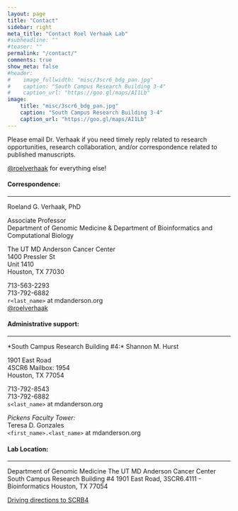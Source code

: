 ```yaml
---
layout: page
title: "Contact"
sidebar: right
meta_title: "Contact Roel Verhaak Lab"
#subheadline: ""
#teaser: ""
permalink: "/contact/"
comments: true
show_meta: false
#header:
#    image_fullwidth: "misc/3scr6_bdg_pan.jpg"
#    caption: "South Campus Research Building 3-4"
#    caption_url: "https://goo.gl/maps/AI1Lb"
image:
    title: "misc/3scr6_bdg_pan.jpg"
    caption: "South Campus Research Building 3-4"
    caption_url: "https://goo.gl/maps/AI1Lb"
---
```

Please email Dr. Verhaak if you need timely reply related to research opportunities, research collaboration, and/or correspondence related to published manuscripts. 

<i class="fa fa-twitter"></i> <a href="https://twitter.com/roelverhaak" title="Follow me @roelverhaak" alt="Follow me @roelverhaak">@roelverhaak</a> for everything else! 

#### Correspondence:
<hr>
Roeland G. Verhaak, PhD  

Associate Professor  
Department of Genomic Medicine &  Department of Bioinformatics and Computational Biology   

The UT MD Anderson Cancer Center  
1400 Pressler St  
Unit 1410  
Houston, TX 77030  

<i class="fa fa-phone"></i> 713-563-2293  
<i class="fa fa-fax"></i> 713-792-6882  
<i class="fa fa-paper-plane"></i> `r<last_name>` at mdanderson.org  
<i class="fa fa-twitter"></i> <a href="https://twitter.com/roelverhaak" title="Follow me @roelverhaak" alt="Follow me @roelverhaak">@roelverhaak</a>

#### Administrative support:  
<hr>
*South Campus Research Building #4:*    
Shannon M. Hurst   

1901 East Road   
4SCR6 Mailbox: 1954  
Houston, TX 77054   

<i class="fa fa-phone"></i> 713-792-8543    
<i class="fa fa-fax"></i> 713-792-6882  
<i class="fa fa-paper-plane"></i> `s<last_name>` at mdanderson.org  

*Pickens Faculty Tower:*  
Teresa D. Gonzales  
<i class="fa fa-paper-plane"></i> `<first_name>.<last_name>` at mdanderson.org

#### Lab Location:
<hr>
Department of Genomic Medicine  
The UT MD Anderson Cancer Center  
South Campus Research Building #4    
1901 East Road,   
3SCR6.4111 - Bioinformatics    
Houston, TX 77054  

<i class="fa fa-cab"></i> <a href="https://goo.gl/maps/AI1Lb" title="Driving directions to SCRB4" alt="Driving directions to SCRB4">Driving directions to SCRB4</a>


